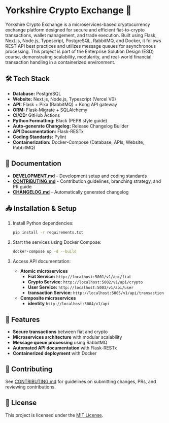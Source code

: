 # Yorkshire Crypto Exchange 🚀

Yorkshire Crypto Exchange is a microservices-based cryptocurrency exchange platform designed for secure and efficient fiat-to-crypto transactions, wallet management, and trade execution. Built using Flask, Next.js, Node.js, Typescript, PostgreSQL, RabbitMQ, and Docker, it follows REST API best practices and utilizes message queues for asynchronous processing. This project is part of the Enterprise Solution Design (ESD) course, demonstrating scalability, modularity, and real-world financial transaction handling in a containerized environment.

## 🛠 Tech Stack

- **Database:** PostgreSQL
- **Website:** Next.js, Node.js, Typescript (Vercel V0)
- **API:** Flask + Pika (RabbitMQ) + Kong API gateway
- **ORM:** Flask-Migrate + SQLAlchemy
- **CI/CD:** GitHub Actions
- **Python Formatting:** Black (PEP8 style guide)
- **Auto-generate Changelog:** Release Changelog Builder
- **API Documentation:** Flask-RESTx
- **Coding Standards:** Pylint
- **Containerization:** Docker-Compose (Database, APIs, Website, RabbitMQ)

## 📜 Documentation

- **[DEVELOPMENT.md](DEVELOPMENT.md)** - Development setup and coding standards
- **[CONTRIBUTING.md](CONTRIBUTING.md)** - Contribution guidelines, branching strategy, and PR guide
- **[CHANGELOG.md](CHANGELOG.md)** - Automatically generated changelog

## 📥 Installation & Setup

1. Install Python dependencies:
   ```sh
   pip install -r requirements.txt
   ```

2. Start the services using Docker Compose:
   ```sh
   docker-compose up -d --build
   ```

3. Access API documentation:
   - **Atomic microservices**
      - **Fiat Service:** `http://localhost:5001/v1/api/fiat`
      - **Crypto Service:** `http://localhost:5002/v1/api/crypto`
      - **User Service:** `http://localhost:5003/v1/api/user`
      - **transaction Service:** `http://localhost:5005/v1/api/transaction`
   - **Composite microservices**
      - **identity** `http://localhost:5004/v1/api`

## 📌 Features
- **Secure transactions** between fiat and crypto
- **Microservices architecture** with modular scalability
- **Message queue processing** using RabbitMQ
- **Automated API documentation** with Flask-RESTx
- **Containerized deployment** with Docker

## 🤝 Contributing
See [CONTRIBUTING.md](CONTRIBUTING.md) for guidelines on submitting changes, PRs, and reviewing contributions.

## 📝 License
This project is licensed under the [MIT License](LICENSE).